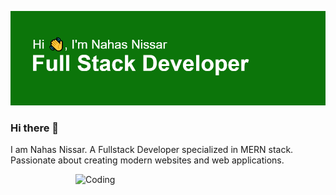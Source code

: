 [![MasterHead](https://github.com/NahasN/NahasN/blob/main/header.png
)](https://github.com/NahasN)


### Hi there 👋

I am Nahas Nissar. A Fullstack Developer specialized in MERN stack. Passionate about creating modern websites and web applications. 



  <img align="right" alt="Coding" width="400" src="https://cdnl.iconscout.com/lottie/premium/preview-watermark/developer-working-on-computer-4337851-3618988.mp4?h=700">

